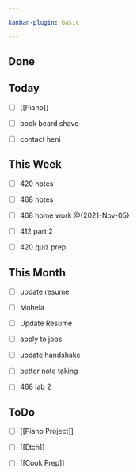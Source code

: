 ```yaml
---

kanban-plugin: basic

---
```


## Done



## Today

- [ ] [[Piano]]
- [ ] book beard shave
- [ ] contact heni


## This Week

- [ ] 420 notes
- [ ] 468 notes
- [ ] 468 home work @{2021-Nov-05}
- [ ] 412 part 2
- [ ] 420 quiz prep


## This Month

- [ ] update resume
- [ ] Mohela
- [ ] Update Resume
- [ ] apply to jobs
- [ ] update handshake
- [ ] better note taking
- [ ] 468 lab 2


## ToDo

- [ ] [[Piano Project]]
- [ ] [[Etch]]
- [ ] [[Cook Prep]]


